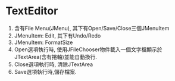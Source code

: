 # TextEditor

1. 含有File Menu(JMenu), 其下有Open/Save/Close三個JMenuItem
2. JMenuItem: Edit, 其下有Undo/Redo
3. JMenuItem: FormatSize
4. Open選項執行時, 使用JFileChooser物件載入一個文字檔顯示於JTextArea(含有捲軸)並能自動換行.
5. Close選項執行時, 清除JTextArea
6. Save選項執行時,儲存檔案.
